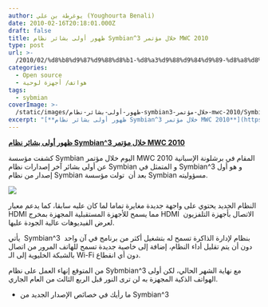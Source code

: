 ```yaml
---
author: يوغرطة بن علي (Youghourta Benali)
date: 2010-02-16T20:18:01.000Z
draft: false
title: ظهور أولى بشائر نظام Symbian^3 خلال مؤتمر MWC 2010
type: post
url: >-
  /2010/02/%d8%b8%d9%87%d9%88%d8%b1-%d8%a3%d9%88%d9%84%d9%89-%d8%a8%d8%b4%d8%a7%d8%a6%d8%b1-%d9%86%d8%b8%d8%a7%d9%85-symbian3-%d8%ae%d9%84%d8%a7%d9%84-%d9%85%d8%a4%d8%aa%d9%85%d8%b1-mwc-2010/
categories:
  - Open source
  - هواتف/ أجهزة لوحية
tags:
  - sybmian
coverImage: >-
  /static/images/ظهور-أولى-بشائر-نظام-symbian3-خلال-مؤتمر-mwc-2010/Symbian-%5E3.jpg
excerpt: "[**ظهور أولى بشائر نظام Symbian^3 خلال مؤتمر MWC 2010**](https://www.it-scoop.com/2010/02/%d8%b8%d9%87%d9%88%d8%b1-%d8%a3%d9%88%d9%84%d9%89-%d8%a8%d8%b4%d8%a7%d8%a6%d8%b1-%d9%86%d8%b8%d8%a7%d9%85-symbian3-%d8%ae%d9%84%d8%a7%d9%84-%d9%85%d8%a4%d8%aa%d9%85%d8%b1-mwc-2010/)\n\nكشفت مؤسسة Symbian اليوم خلال مؤتمر MWC 2010 المقام في برشلونة الإسبانية عن أولى بشائر آخر إصدارات نظام Symbian و المتمثل في Symbian^3\_و هو أول إصدار من نظام Symbian بعد أن\_ تولت"
---
```

[**ظهور أولى بشائر نظام Symbian^3 خلال مؤتمر MWC 2010**](https://www.it-scoop.com/2010/02/%d8%b8%d9%87%d9%88%d8%b1-%d8%a3%d9%88%d9%84%d9%89-%d8%a8%d8%b4%d8%a7%d8%a6%d8%b1-%d9%86%d8%b8%d8%a7%d9%85-symbian3-%d8%ae%d9%84%d8%a7%d9%84-%d9%85%d8%a4%d8%aa%d9%85%d8%b1-mwc-2010/)

كشفت مؤسسة Symbian اليوم خلال مؤتمر MWC 2010 المقام في برشلونة الإسبانية عن أولى بشائر آخر إصدارات نظام Symbian و المتمثل في Symbian^3 و هو أول إصدار من نظام Symbian بعد أن  تولت مؤسسة Symbian مسؤوليته.

![](/static/images/ظهور-أولى-بشائر-نظام-symbian3-خلال-مؤتمر-mwc-2010/Symbian-%5E3.jpg)

النظام الجديد يحتوي على واجهة جديدة مغايرة تماما لما كان عليه سابقا، كما يدعم معيار HDMI مما يسمح للأجهزة المستقبلية المجهزة بمخرج HDMI  الاتصال بأجهزة التلفزيون لعرض الفيديوهات عالية الجودة عليها.

يأتي  Symbian^3  بنظام لإدارة الذاكرة تسمح له بتشغيل أكثر من برنامج في آن واحد دون أن يتم تقليل أداء النظام، إضافة إلى خاصية جديدة تسمح للهاتف المرور من اتصال بالشبكة الخليوية إلى الـ Wi-Fi دون أي انقطاع.

من المتوقع إنهاء العمل على نظام Sybmbian^3 مع نهاية الشهر الحالي، لكن أولى الهواتف الذكية المجهزة به لن ترى النور قبل الربع الثالث من العام الجاري.

-   ما رأيك في خصائص الإصدار الجديد من Symbian^3
